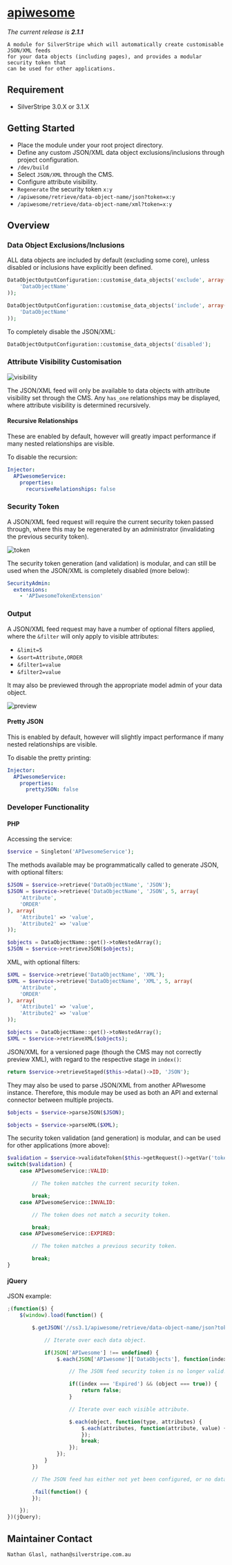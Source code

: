 # [apiwesome](https://packagist.org/packages/nglasl/silverstripe-apiwesome)

_The current release is **2.1.1**_

	A module for SilverStripe which will automatically create customisable JSON/XML feeds
	for your data objects (including pages), and provides a modular security token that
	can be used for other applications.

## Requirement

* SilverStripe 3.0.X or 3.1.X

## Getting Started

* Place the module under your root project directory.
* Define any custom JSON/XML data object exclusions/inclusions through project configuration.
* `/dev/build`
* Select `JSON/XML` through the CMS.
* Configure attribute visibility.
* `Regenerate` the security token `x:y`
* `/apiwesome/retrieve/data-object-name/json?token=x:y`
* `/apiwesome/retrieve/data-object-name/xml?token=x:y`

## Overview

### Data Object Exclusions/Inclusions

ALL data objects are included by default (excluding some core), unless disabled or inclusions have explicitly been defined.

```php
DataObjectOutputConfiguration::customise_data_objects('exclude', array(
	'DataObjectName'
));
```

```php
DataObjectOutputConfiguration::customise_data_objects('include', array(
	'DataObjectName'
));
```

To completely disable the JSON/XML:

```php
DataObjectOutputConfiguration::customise_data_objects('disabled');
```

### Attribute Visibility Customisation

![visibility](https://raw.githubusercontent.com/nglasl/silverstripe-apiwesome/master/images/apiwesome-visibility.png)

The JSON/XML feed will only be available to data objects with attribute visibility set through the CMS. Any `has_one` relationships may be displayed, where attribute visibility is determined recursively.

#### Recursive Relationships

These are enabled by default, however will greatly impact performance if many nested relationships are visible.

To disable the recursion:

```yaml
Injector:
  APIwesomeService:
    properties:
      recursiveRelationships: false
```

### Security Token

A JSON/XML feed request will require the current security token passed through, where this may be regenerated by an administrator (invalidating the previous security token).

![token](https://raw.githubusercontent.com/nglasl/silverstripe-apiwesome/master/images/apiwesome-token.png)

The security token generation (and validation) is modular, and can still be used when the JSON/XML is completely disabled (more below):

```yaml
SecurityAdmin:
  extensions:
    - 'APIwesomeTokenExtension'
```

### Output

A JSON/XML feed request may have a number of optional filters applied, where the `&filter` will only apply to visible attributes:

* `&limit=5`
* `&sort=Attribute,ORDER`
* `&filter1=value`
* `&filter2=value`

It may also be previewed through the appropriate model admin of your data object.

![preview](https://raw.githubusercontent.com/nglasl/silverstripe-apiwesome/master/images/apiwesome-preview.png)

#### Pretty JSON

This is enabled by default, however will slightly impact performance if many nested relationships are visible.

To disable the pretty printing:

```yaml
Injector:
  APIwesomeService:
    properties:
      prettyJSON: false
```

### Developer Functionality

#### PHP

Accessing the service:

```php
$service = Singleton('APIwesomeService');
```

The methods available may be programmatically called to generate JSON, with optional filters:

```php
$JSON = $service->retrieve('DataObjectName', 'JSON');
$JSON = $service->retrieve('DataObjectName', 'JSON', 5, array(
	'Attribute',
	'ORDER'
), array(
	'Attribute1' => 'value',
	'Attribute2' => 'value'
));
```

```php
$objects = DataObjectName::get()->toNestedArray();
$JSON = $service->retrieveJSON($objects);
```

XML, with optional filters:

```php
$XML = $service->retrieve('DataObjectName', 'XML');
$XML = $service->retrieve('DataObjectName', 'XML', 5, array(
	'Attribute',
	'ORDER'
), array(
	'Attribute1' => 'value',
	'Attribute2' => 'value'
));
```

```php
$objects = DataObjectName::get()->toNestedArray();
$XML = $service->retrieveXML($objects);
```

JSON/XML for a versioned page (though the CMS may not correctly preview XML), with regard to the respective stage in `index()`:

```php
return $service->retrieveStaged($this->data()->ID, 'JSON');
```

They may also be used to parse JSON/XML from another APIwesome instance. Therefore, this module may be used as both an API and external connector between multiple projects.

```php
$objects = $service->parseJSON($JSON);
```

```php
$objects = $service->parseXML($XML);
```

The security token validation (and generation) is modular, and can be used for other applications (more above):

```php
$validation = $service->validateToken($this->getRequest()->getVar('token'));
switch($validation) {
	case APIwesomeService::VALID:

		// The token matches the current security token.

		break;
	case APIwesomeService::INVALID:

		// The token does not match a security token.

		break;
	case APIwesomeService::EXPIRED:

		// The token matches a previous security token.

		break;
}
```

#### jQuery

JSON example:

```javascript
;(function($) {
	$(window).load(function() {

		$.getJSON('//ss3.1/apiwesome/retrieve/data-object-name/json?token=' + token(), function(JSON) {

			// Iterate over each data object.

			if(JSON['APIwesome'] !== undefined) {
				$.each(JSON['APIwesome']['DataObjects'], function(index, object) {

					// The JSON feed security token is no longer valid!

					if((index === 'Expired') && (object === true)) {
						return false;
					}

					// Iterate over each visible attribute.

					$.each(object, function(type, attributes) {
						$.each(attributes, function(attribute, value) {
						});
						break;
					});
				});
			}
		})

		// The JSON feed has either not yet been configured, or no data objects were found.

		.fail(function() {
		});

	});
})(jQuery);
```

## Maintainer Contact

	Nathan Glasl, nathan@silverstripe.com.au
